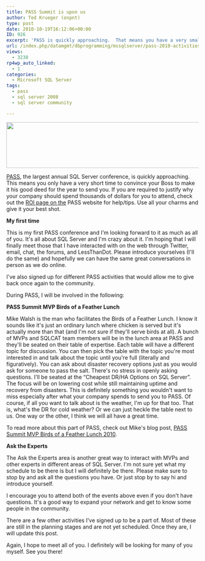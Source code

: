```yaml
---
title: PASS Summit is upon us
author: Ted Krueger (onpnt)
type: post
date: 2010-10-19T16:12:06+00:00
ID: 926
excerpt: 'PASS is quickly approaching.  That means you have a very small amount of time to convince your manager, director, VP or whomever you call Boss, to send you to the largest annual SQL Server conference.  If you do want to go and putting together a return of investment is not your strong point; PASS has taken into account that many a required to provide an ROI or some sort of documentation that says why the company should spend thousands of dollars for the trip.  Since this is the case, the PASS website has an actual ROI page just to help you compose your own ROI.'
url: /index.php/datamgmt/dbprogramming/mssqlserver/pass-2010-activities/
views:
  - 3238
rp4wp_auto_linked:
  - 1
categories:
  - Microsoft SQL Server
tags:
  - pass
  - sql server 2008
  - sql server community

---
```

<div class="image_block">
  <img src="/wp-content/uploads/blogs/DataMgmt/passlogo.gif" alt="" title="" width="628" height="120" />
</div>

[PASS][1], the largest annual SQL Server conference, is quickly approaching. This means you only have a very short time to convince your Boss to make it his good deed for the year to send you. If you are required to justify why your company should spend thousands of dollars for you to attend, check out the [ROI page on the][2] PASS website for help/tips. Use all your charms and give it your best shot.

**My first time**

This is my first PASS conference and I'm looking forward to it as much as all of you. It's all about SQL Server and I'm crazy about it. I'm hoping that I will finally meet those that I have interacted with on the web through Twitter, email, chat, the forums, and LessThanDot. Please introduce yourselves (I'll do the same) and hopefully we can have the same great conversations in person as we do online. 

I've also signed up for different PASS activities that would allow me to give back once again to the community. 

<span class="MT_under">During PASS, I will be involved in the following:</span>

**PASS Summit MVP Birds of a Feather Lunch**

Mike Walsh is the man who facilitates the Birds of a Feather Lunch. I know it sounds like it's just an ordinary lunch where chicken is served but it's actually more than that (and I'm not sure if they'll serve birds at all). A bunch of MVPs and SQLCAT team members will be in the lunch area at PASS and they'll be seated on their table of expertise. Each table will have a different topic for discussion. You can then pick the table with the topic you're most interested in and talk about the topic until you're full (literally and figuratively). You can ask about disaster recovery options just as you would ask for someone to pass the salt. There's no stress in openly asking questions. I'll be seated at the “Cheapest DR/HA Options on SQL Server”. The focus will be on lowering cost while still maintaining uptime and recovery from disasters. This is definitely something you wouldn't want to miss especially after what your company spends to send you to PASS. Of course, if all you want to talk about is the weather, I'm up for that too. That is, what's the DR for cold weather? Or we can just heckle the table next to us. One way or the other, I think we will all have a great time. 

To read more about this part of PASS, check out Mike's blog post, [PASS Summit MVP Birds of a Feather Lunch 2010][3].

**Ask the Experts**

The Ask the Experts area is another great way to interact with MVPs and other experts in different areas of SQL Server. I'm not sure yet what my schedule to be there is but I will definitely be there. Please make sure to stop by and ask all the questions you have. Or just stop by to say hi and introduce yourself. 

I encourage you to attend both of the events above even if you don't have questions. It's a good way to expand your network and get to know some people in the community. 

There are a few other activities I've signed up to be a part of. Most of these are still in the planning stages and are not yet scheduled. Once they are, I will update this post. 

Again, I hope to meet all of you. I definitely will be looking for many of you myself. See you there!

 [1]: http://www.sqlpass.org/summit/na2010/Agenda.aspx
 [2]: http://www.sqlpass.org/summit/na2010/AboutSummit/ROI.aspx
 [3]: http://www.straightpathsql.com/archives/2010/10/pass-summit-mvp-birds-of-a-feather-lunch-2010/
